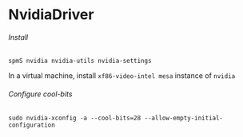 # NvidiaDriver



###### Install

```shell
spmS nvidia nvidia-utils nvidia-settings
```

In a virtual machine, install  `xf86-video-intel mesa` instance of `nvidia`



###### Configure cool-bits

```
sudo nvidia-xconfig -a --cool-bits=28 --allow-empty-initial-configuration
```

